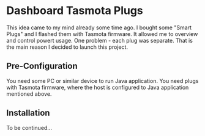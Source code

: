# Dashboard Tasmota Plugs

This idea came to my mind already some time ago. I bought some "Smart Plugs" and I flashed them with Tasmota firmware. It allowed me to overview and control powert usage. One problem - each plug was separate. That is the main reason I decided to launch this project.

## Pre-Configuration

You need some PC or similar device to run Java application.
You need plugs with Tasmota firmware, where the host is configured to Java application mentioned above.

## Installation
To be continued...
